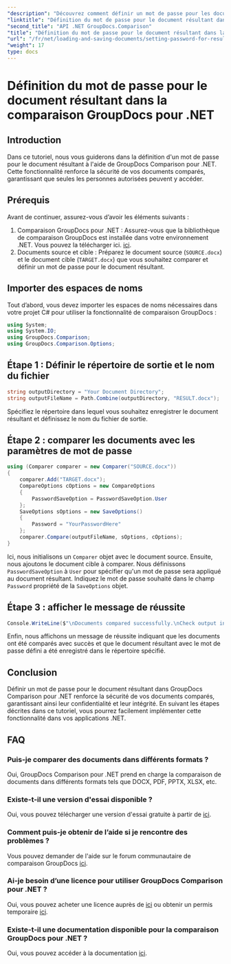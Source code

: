```yaml
---
"description": "Découvrez comment définir un mot de passe pour les documents résultants dans GroupDocs Comparison pour .NET. Améliorez la sécurité et protégez vos fichiers comparés."
"linktitle": "Définition du mot de passe pour le document résultant dans la comparaison GroupDocs pour .NET"
"second_title": "API .NET GroupDocs.Comparison"
"title": "Définition du mot de passe pour le document résultant dans la comparaison GroupDocs pour .NET"
"url": "/fr/net/loading-and-saving-documents/setting-password-for-resultant-document/"
"weight": 17
type: docs
---
```

# Définition du mot de passe pour le document résultant dans la comparaison GroupDocs pour .NET

## Introduction
Dans ce tutoriel, nous vous guiderons dans la définition d'un mot de passe pour le document résultant à l'aide de GroupDocs Comparison pour .NET. Cette fonctionnalité renforce la sécurité de vos documents comparés, garantissant que seules les personnes autorisées peuvent y accéder.
## Prérequis
Avant de continuer, assurez-vous d’avoir les éléments suivants :
1. Comparaison GroupDocs pour .NET : Assurez-vous que la bibliothèque de comparaison GroupDocs est installée dans votre environnement .NET. Vous pouvez la télécharger ici. [ici](https://releases.groupdocs.com/comparison/net/).
2. Documents source et cible : Préparez le document source (`SOURCE.docx`) et le document cible (`TARGET.docx`) que vous souhaitez comparer et définir un mot de passe pour le document résultant.

## Importer des espaces de noms
Tout d’abord, vous devez importer les espaces de noms nécessaires dans votre projet C# pour utiliser la fonctionnalité de comparaison GroupDocs :
```csharp
using System;
using System.IO;
using GroupDocs.Comparison;
using GroupDocs.Comparison.Options;
```
## Étape 1 : Définir le répertoire de sortie et le nom du fichier
```csharp
string outputDirectory = "Your Document Directory";
string outputFileName = Path.Combine(outputDirectory, "RESULT.docx");
```
Spécifiez le répertoire dans lequel vous souhaitez enregistrer le document résultant et définissez le nom du fichier de sortie.
## Étape 2 : comparer les documents avec les paramètres de mot de passe
```csharp
using (Comparer comparer = new Comparer("SOURCE.docx"))
{
    comparer.Add("TARGET.docx");
    CompareOptions cOptions = new CompareOptions
    {
        PasswordSaveOption = PasswordSaveOption.User
    };
    SaveOptions sOptions = new SaveOptions()
    {
        Password = "YourPasswordHere"
    };
    comparer.Compare(outputFileName, sOptions, cOptions);
}
```
Ici, nous initialisons un `Comparer` objet avec le document source. Ensuite, nous ajoutons le document cible à comparer. Nous définissons `PasswordSaveOption` à `User` pour spécifier qu'un mot de passe sera appliqué au document résultant. Indiquez le mot de passe souhaité dans le champ `Password` propriété de la `SaveOptions` objet.
## Étape 3 : afficher le message de réussite
```csharp
Console.WriteLine($"\nDocuments compared successfully.\nCheck output in {outputDirectory}.");
```
Enfin, nous affichons un message de réussite indiquant que les documents ont été comparés avec succès et que le document résultant avec le mot de passe défini a été enregistré dans le répertoire spécifié.

## Conclusion
Définir un mot de passe pour le document résultant dans GroupDocs Comparison pour .NET renforce la sécurité de vos documents comparés, garantissant ainsi leur confidentialité et leur intégrité. En suivant les étapes décrites dans ce tutoriel, vous pourrez facilement implémenter cette fonctionnalité dans vos applications .NET.
## FAQ
### Puis-je comparer des documents dans différents formats ?
Oui, GroupDocs Comparison pour .NET prend en charge la comparaison de documents dans différents formats tels que DOCX, PDF, PPTX, XLSX, etc.
### Existe-t-il une version d'essai disponible ?
Oui, vous pouvez télécharger une version d'essai gratuite à partir de [ici](https://releases.groupdocs.com/).
### Comment puis-je obtenir de l’aide si je rencontre des problèmes ?
Vous pouvez demander de l'aide sur le forum communautaire de comparaison GroupDocs [ici](https://forum.groupdocs.com/c/comparison/12).
### Ai-je besoin d’une licence pour utiliser GroupDocs Comparison pour .NET ?
Oui, vous pouvez acheter une licence auprès de [ici](https://purchase.groupdocs.com/buy) ou obtenir un permis temporaire [ici](https://purchase.groupdocs.com/temporary-license/).
### Existe-t-il une documentation disponible pour la comparaison GroupDocs pour .NET ?
Oui, vous pouvez accéder à la documentation [ici](https://tutorials.groupdocs.com/comparison/net/).
